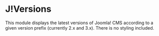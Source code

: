# J!Versions
This module displays the latest versions of Joomla! CMS according to a given version prefix (currently 2.x and 3.x). There is no styling included.
